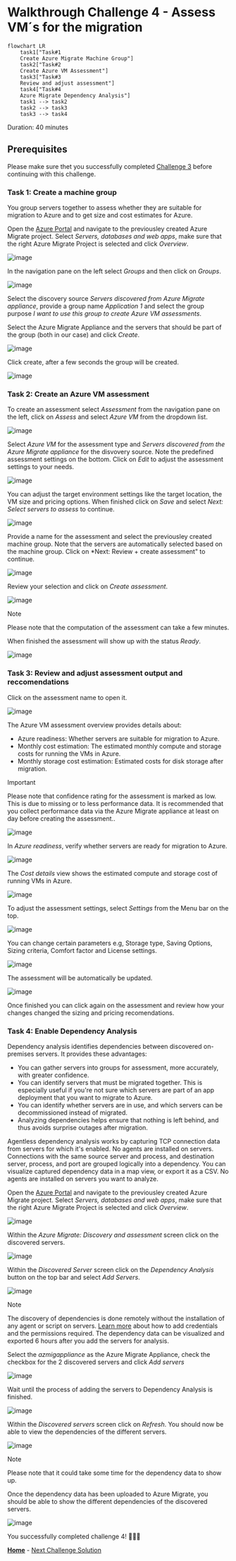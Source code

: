 # Walkthrough Challenge 4 - Assess VM´s for the migration

~~~mermaid
flowchart LR
    task1["Task#1
    Create Azure Migrate Machine Group"]
    task2["Task#2
    Create Azure VM Assessment"]
    task3["Task#3
    Review and adjust assessment"]
    task4["Task#4
    Azure Migrate Dependency Analysis"]
    task1 --> task2
    task2 --> task3
    task3 --> task4
~~~

Duration: 40 minutes

## Prerequisites

Please make sure thet you successfully completed [Challenge 3](../challenge-3/solution.md) before continuing with this challenge.

### **Task 1: Create a machine group**

You group servers together to assess whether they are suitable for migration to Azure and to get size and cost estimates for Azure.

Open the [Azure Portal](https://portal.azure.com) and navigate to the previousley created Azure Migrate project. Select *Servers, databases and web apps*, make sure that the right Azure Migrate Project is selected and click *Overview*.

![image](./img/Assess1_1.png)

In the navigation pane on the left select *Groups* and then click on *Groups*.

![image](./img/Assess2.png)

Select the discovery source *Servers discovered from Azure Migrate appliance*, provide a group name *Application 1* and select the group purpose *I want to use this group to create Azure VM assessments*.

Select the Azure Migrate Appliance and the servers that should be part of the group (both in our case) and click *Create*.

![image](./img/Assess3_1.png)

Click create, after a few seconds the group will be created.

![image](./img/Assess4.png)

### **Task 2: Create an Azure VM assessment**

To create an assessment select *Assessment* from the navigation pane on the left, click on *Assess* and select *Azure VM* from the dropdown list.

![image](./img/Assess5.png)

Select *Azure VM* for the assessment type and *Servers discovered from the Azure Migrate appliance* for the disvovery source. Note the predefined assessment settings on the bottom. Click on *Edit* to adjust the assessment settings to your needs.

![image](./img/Assess6.png)

You can adjust the target environment settings like the target location, the VM size and pricing options.
When finished click on *Save* and select *Next: Select servers to assess* to continue.

![image](./img/Assess7.png)

Provide a name for the assessment and select the previousley created machine group. Note that the servers are automatically selected based on the machine group. Click on *Next: Review + create assessment" to continue.

![image](./img/Assess8_1.png)

Review your selection and click on *Create assessment*.

![image](./img/Assess9_1.png)

> [!NOTE]
> Please note that the computation of the assessment can take a few minutes.

When finished the assessment will show up with the status *Ready*.

![image](./img/Assess10_1.png)

### **Task 3: Review and adjust assessment output and reccomendations**

Click on the assessment name to open it.

![image](./img/Assess11.png)

The Azure VM assessment overview provides details about:

* Azure readiness: Whether servers are suitable for migration to Azure.
* Monthly cost estimation: The estimated monthly compute and storage costs for running the VMs in Azure.
* Monthly storage cost estimation: Estimated costs for disk storage after migration.

> [!IMPORTANT]
> Please note that confidence rating for the assessment is marked as low. This is due to missing or to less performance data. It is recommended that you collect performance data via the Azure Migrate appliance at least on day before creating the assessment..

![image](./img/Assess12_1.png)

In *Azure readiness*, verify whether servers are ready for migration to Azure.

![image](./img/Assess13_1.png)

The *Cost details* view shows the estimated compute and storage cost of running VMs in Azure.

![image](./img/Assess14_1.png)

To adjust the assessment settings, select *Settings* from the Menu bar on the top.

![image](./img/Assess15_1.png)

You can change certain parameters e.g, Storage type, Saving Options, Sizing criteria, Comfort factor and License settings.

![image](./img/Assess16.png)

The assessment will be automatically be updated.

![image](./img/Assess17.png)

Once finished you can click again on the assessment and review how your changes changed the sizing and pricing recomendations.

### **Task 4: Enable Dependency Analysis**

Dependency analysis identifies dependencies between discovered on-premises servers. It provides these advantages:

* You can gather servers into groups for assessment, more accurately, with greater confidence.
* You can identify servers that must be migrated together. This is especially useful if you're not sure which servers are part of an app deployment that you want to migrate to Azure.
* You can identify whether servers are in use, and which servers can be decommissioned instead of migrated.
* Analyzing dependencies helps ensure that nothing is left behind, and thus avoids surprise outages after migration.

Agentless dependency analysis works by capturing TCP connection data from servers for which it's enabled. No agents are installed on servers. Connections with the same source server and process, and destination server, process, and port are grouped logically into a dependency. You can visualize captured dependency data in a map view, or export it as a CSV. No agents are installed on servers you want to analyze.

Open the [Azure Portal](https://portal.azure.com) and navigate to the previousley created Azure Migrate project. Select *Servers, databases and web apps*, make sure that the right Azure Migrate Project is selected and click *Overview*.

![image](./img/Assess1_2.png)

Within the *Azure Migrate: Discovery and assessment* screen click on the discovered servers.

![image](./img/Depend1.png)

Within the *Discovered Server* screen click on the *Dependency Analysis* button on the top bar and select *Add Servers*.

![image](./img/Depend2_1.png)

> [!NOTE]
> The discovery of dependencies is done remotely without the installation of any agent or script on servers. [Learn more](https://learn.microsoft.com/en-us/azure/migrate/how-to-create-group-machine-dependencies-agentless#before-you-start) about how to add credentials and the permissions required. The dependency data can be visualized and exported 6 hours after you add the servers for analysis.

Select the *azmigappliance* as the Azure Migrate Appliance, check the checkbox for the 2 discovered servers and click *Add servers*

![image](./img/Depend3_1.png)

Wait until the process of adding the servers to Dependency Analysis is finished.

![image](./img/Depend4.png)

Within the *Discovered servers* screen click on *Refresh*. You should now be able to view the dependencies of the different servers.

![image](./img/Depend5_1.png)

> [!NOTE]
> Please note that it could take some time for the dependency data to show up. 

Once the dependency data has been uploaded to Azure Migrate, you should be able to show the different dependencies of the discovered servers.

![image](./img/Depend6_1.png)

You successfully completed challenge 4! 🚀🚀🚀

 **[Home](../../README.md)** - [Next Challenge Solution](../challenge-5/solution.md)
